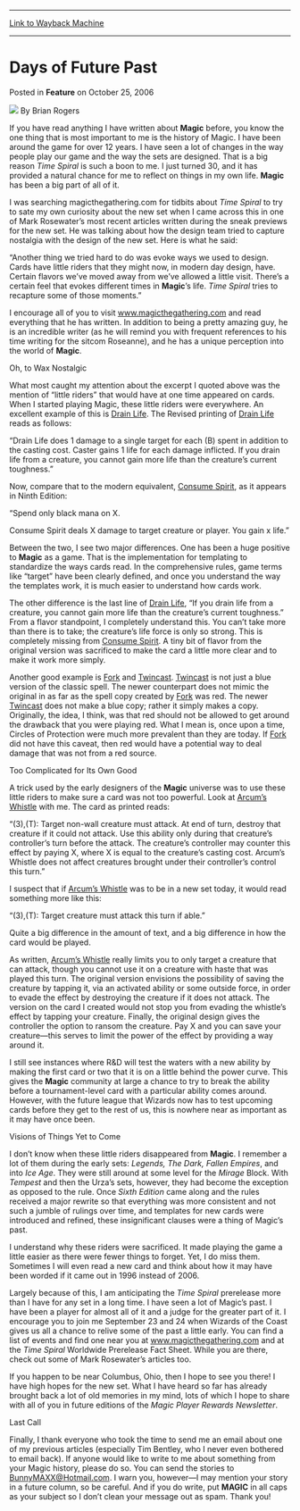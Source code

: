 
---
[Link to Wayback Machine](https://web.archive.org/web/20220811115330/https://magic.wizards.com/en/articles/archive/feature/days-future-past-2006-10-25)

[_metadata_:wayback_url]:- "https://magic.wizards.com/en/articles/archive/feature/days-future-past-2006-10-25"
[_metadata_:wayback_raw_url]:- "https://web.archive.org/web/20220811115330id_/https://magic.wizards.com/en/articles/archive/feature/days-future-past-2006-10-25"
[_metadata_:wayback_capture_timestamp]:- "2022-08-11 11:53:30+00:00"
[_metadata_:publish_date]:- "2006-10-25"
[_metadata_:description]:- "If you have read anything I have written about Magic before, you know the one thing that is most important to me is the history of Magic. I have been around the game for over 12 years. I have seen a lot of changes in the way people play our game and the way the sets are designed. That is a big reason Time Spiral is such a boon to me. I just turned 30, and it has provided a"
[_metadata_:generator]:- "Drupal 7 (http://drupal.org)"
---


Days of Future Past
===================



 Posted in **Feature**
 on October 25, 2006 






![](https://media.magic.wizards.com/styles/auth_small/public/generic-avatar-150_333.png)
By Brian Rogers











If you have read anything I have written about **Magic**  before, you know the one thing that is most important to me is the history of Magic. I have been around the game for over 12 years. I have seen a lot of changes in the way people play our game and the way the sets are designed. That is a big reason *Time Spiral*  is such a boon to me. I just turned 30, and it has provided a natural chance for me to reflect on things in my own life. **Magic**  has been a big part of all of it.

I was searching magicthegathering.com for tidbits about *Time Spiral*  to try to sate my own curiosity about the new set when I came across this in one of Mark Rosewater’s most recent articles written during the sneak previews for the new set. He was talking about how the design team tried to capture nostalgia with the design of the new set. Here is what he said:

“Another thing we tried hard to do was evoke ways we used to design. Cards have little riders that they might now, in modern day design, have. Certain flavors we’ve moved away from we’ve allowed a little visit. There’s a certain feel that evokes different times in **Magic**’s life. *Time Spiral* tries to recapture some of those moments.”

I encourage all of you to visit www.magicthegathering.com and read everything that he has written. In addition to being a pretty amazing guy, he is an incredible writer (as he will remind you with frequent references to his time writing for the sitcom Roseanne), and he has a unique perception into the world of **Magic**.

Oh, to Wax Nostalgic

What most caught my attention about the excerpt I quoted above was the mention of “little riders” that would have at one time appeared on cards. When I started playing Magic, these little riders were everywhere. An excellent example of this is [Drain Life](https://gatherer.wizards.com/Pages/Card/Details.aspx?name=Drain+Life). The Revised printing of [Drain Life](https://gatherer.wizards.com/Pages/Card/Details.aspx?name=Drain+Life) reads as follows:

“Drain Life does 1 damage to a single target for each (B) spent in addition to the casting cost. Caster gains 1 life for each damage inflicted. If you drain life from a creature, you cannot gain more life than the creature’s current toughness.”

Now, compare that to the modern equivalent, [Consume Spirit](https://gatherer.wizards.com/Pages/Card/Details.aspx?name=Consume+Spirit), as it appears in Ninth Edition:

“Spend only black mana on X.


Consume Spirit deals X damage to target creature or player. You gain x life.”

Between the two, I see two major differences. One has been a huge positive to **Magic**  as a game. That is the implementation for templating to standardize the ways cards read. In the comprehensive rules, game terms like “target” have been clearly defined, and once you understand the way the templates work, it is much easier to understand how cards work.

The other difference is the last line of [Drain Life](https://gatherer.wizards.com/Pages/Card/Details.aspx?name=Drain+Life), “If you drain life from a creature, you cannot gain more life than the creature’s current toughness.” From a flavor standpoint, I completely understand this. You can’t take more than there is to take; the creature’s life force is only so strong. This is completely missing from [Consume Spirit](https://gatherer.wizards.com/Pages/Card/Details.aspx?name=Consume+Spirit). A tiny bit of flavor from the original version was sacrificed to make the card a little more clear and to make it work more simply.

Another good example is [Fork](https://gatherer.wizards.com/Pages/Card/Details.aspx?name=Fork+)  and [Twincast](https://gatherer.wizards.com/Pages/Card/Details.aspx?name=Twincast). [Twincast](https://gatherer.wizards.com/Pages/Card/Details.aspx?name=Twincast+)  is not just a blue version of the classic spell. The newer counterpart does not mimic the original in as far as the spell copy created by [Fork](https://gatherer.wizards.com/Pages/Card/Details.aspx?name=Fork+)  was red. The newer [Twincast](https://gatherer.wizards.com/Pages/Card/Details.aspx?name=Twincast+)  does not make a blue copy; rather it simply makes a copy. Originally, the idea, I think, was that red should not be allowed to get around the drawback that you were playing red. What I mean is, once upon a time, Circles of Protection were much more prevalent than they are today. If [Fork](https://gatherer.wizards.com/Pages/Card/Details.aspx?name=Fork+)  did not have this caveat, then red would have a potential way to deal damage that was not from a red source.

Too Complicated for Its Own Good

A trick used by the early designers of the **Magic**  universe was to use these little riders to make sure a card was not too powerful. Look at [Arcum’s Whistle](https://gatherer.wizards.com/Pages/Card/Details.aspx?name=Arcum%E2%80%99s+Whistle+)  with me. The card as printed reads:

“(3),(T): Target non-wall creature must attack. At end of turn, destroy that creature if it could not attack. Use this ability only during that creature’s controller’s turn before the attack. The creature’s controller may counter this effect by paying X, where X is equal to the creature’s casting cost. Arcum’s Whistle does not affect creatures brought under their controller’s control this turn.”

I suspect that if [Arcum’s Whistle](https://gatherer.wizards.com/Pages/Card/Details.aspx?name=Arcum%E2%80%99s+Whistle) was to be in a new set today, it would read something more like this:

“(3),(T): Target creature must attack this turn if able.”

Quite a big difference in the amount of text, and a big difference in how the card would be played.

As written, [Arcum’s Whistle](https://gatherer.wizards.com/Pages/Card/Details.aspx?name=Arcum%E2%80%99s+Whistle+)  really limits you to only target a creature that can attack, though you cannot use it on a creature with haste that was played this turn. The original version envisions the possibility of saving the creature by tapping it, via an activated ability or some outside force, in order to evade the effect by destroying the creature if it does not attack. The version on the card I created would not stop you from evading the whistle’s effect by tapping your creature. Finally, the original design gives the controller the option to ransom the creature. Pay X and you can save your creature—this serves to limit the power of the effect by providing a way around it.

I still see instances where R&D will test the waters with a new ability by making the first card or two that it is on a little behind the power curve. This gives the **Magic**  community at large a chance to try to break the ability before a tournament-level card with a particular ability comes around. However, with the future league that Wizards now has to test upcoming cards before they get to the rest of us, this is nowhere near as important as it may have once been.

Visions of Things Yet to Come

I don’t know when these little riders disappeared from **Magic**. I remember a lot of them during the early sets: *Legends, The Dark, Fallen Empires*, and into *Ice Age*. They were still around at some level for the *Mirage*  Block. With *Tempest*  and then the Urza’s sets, however, they had become the exception as opposed to the rule. Once *Sixth Edition*  came along and the rules received a major rewrite so that everything was more consistent and not such a jumble of rulings over time, and templates for new cards were introduced and refined, these insignificant clauses were a thing of Magic’s past.

I understand why these riders were sacrificed. It made playing the game a little easier as there were fewer things to forget. Yet, I do miss them. Sometimes I will even read a new card and think about how it may have been worded if it came out in 1996 instead of 2006.

Largely because of this, I am anticipating the *Time Spiral* prerelease more than I have for any set in a long time. I have seen a lot of Magic’s past. I have been a player for almost all of it and a judge for the greater part of it. I encourage you to join me September 23 and 24 when Wizards of the Coast gives us all a chance to relive some of the past a little early. You can find a list of events and find one near you at www.magicthegathering.com and at the *Time Spiral* Worldwide Prerelease Fact Sheet. While you are there, check out some of Mark Rosewater’s articles too. 

If you happen to be near Columbus, Ohio, then I hope to see you there! I have high hopes for the new set. What I have heard so far has already brought back a lot of old memories in my mind, lots of which I hope to share with all of you in future editions of the *Magic Player Rewards Newsletter*. 

Last Call

Finally, I thank everyone who took the time to send me an email about one of my previous articles (especially Tim Bentley, who I never even bothered to email back). If anyone would like to write to me about something from your Magic history, please do so. You can send the stories to [BunnyMAXX@Hotmail.com](mailto:BunnyMAXX@Hotmail.com). I warn you, however—I may mention your story in a future column, so be careful. And if you do write, put **MAGIC**  in all caps as your subject so I don’t clean your message out as spam. Thank you!







